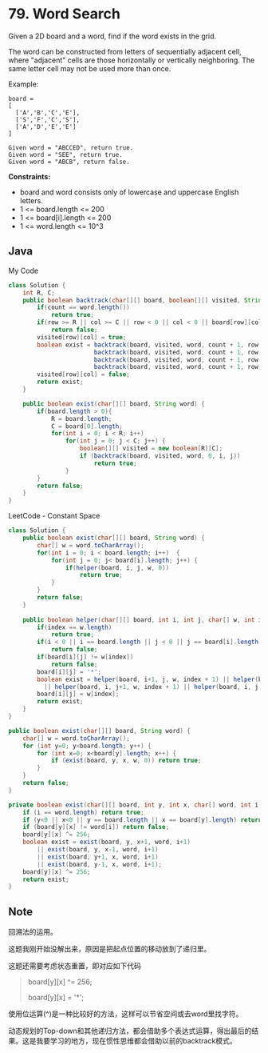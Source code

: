 # 79. Word Search

Given a 2D board and a word, find if the word exists in the grid.

The word can be constructed from letters of sequentially adjacent cell, where "adjacent" cells are those horizontally or vertically neighboring. The same letter cell may not be used more than once.

Example:

```
board =
[
  ['A','B','C','E'],
  ['S','F','C','S'],
  ['A','D','E','E']
]

Given word = "ABCCED", return true.
Given word = "SEE", return true.
Given word = "ABCB", return false.
```

**Constraints:**

- board and word consists only of lowercase and uppercase English letters.
- 1 <= board.length <= 200
- 1 <= board[i].length <= 200
- 1 <= word.length <= 10^3

## Java

My Code
```java
class Solution {
    int R, C;
    public boolean backtrack(char[][] board, boolean[][] visited, String word, int count, int row, int col){
        if(count == word.length())
            return true;
        if(row >= R || col >= C || row < 0 || col < 0 || board[row][col] != word.charAt(count) || visited[row][col])
            return false;
        visited[row][col] = true;
        boolean exist = backtrack(board, visited, word, count + 1, row + 1, col) ||
                        backtrack(board, visited, word, count + 1, row, col + 1) ||
                        backtrack(board, visited, word, count + 1, row - 1, col) ||
                        backtrack(board, visited, word, count + 1, row, col - 1);
        visited[row][col] = false;
        return exist;
    }

    public boolean exist(char[][] board, String word) {
        if(board.length > 0){
            R = board.length;
            C = board[0].length;
            for(int i = 0; i < R; i++)
                for(int j = 0; j < C; j++) {
                    boolean[][] visited = new boolean[R][C];
                    if (backtrack(board, visited, word, 0, i, j))
                        return true;
                }
        }
        return false;
    }
}
```

LeetCode - Constant Space

```java
class Solution {
    public boolean exist(char[][] board, String word) {
        char[] w = word.toCharArray();
        for(int i = 0; i < board.length; i++)  {
            for(int j = 0; j< board[i].length; j++) {
                if(helper(board, i, j, w, 0))
                    return true;
            }
        }
        return false;
    }
    
    public boolean helper(char[][] board, int i, int j, char[] w, int index) {
        if(index == w.length)
            return true;
        if(i < 0 || i == board.length || j < 0 || j == board[i].length)
            return false;
        if(board[i][j] != w[index])
            return false;
        board[i][j] = '*';
        boolean exist = helper(board, i+1, j, w, index + 1) || helper(board, i-1, j, w, index + 1)
          || helper(board, i, j+1, w, index + 1) || helper(board, i, j-1, w, index + 1);
        board[i][j] = w[index];   
        return exist;
    } 
}
```

```java
public boolean exist(char[][] board, String word) {
    char[] w = word.toCharArray();
    for (int y=0; y<board.length; y++) {
    	for (int x=0; x<board[y].length; x++) {
    		if (exist(board, y, x, w, 0)) return true;
    	}
    }
    return false;
}

private boolean exist(char[][] board, int y, int x, char[] word, int i) {
	if (i == word.length) return true;
	if (y<0 || x<0 || y == board.length || x == board[y].length) return false;
	if (board[y][x] != word[i]) return false;
	board[y][x] ^= 256;
	boolean exist = exist(board, y, x+1, word, i+1)
		|| exist(board, y, x-1, word, i+1)
		|| exist(board, y+1, x, word, i+1)
		|| exist(board, y-1, x, word, i+1);
	board[y][x] ^= 256;
	return exist;
}
```

## Note

回溯法的运用。

这题我刚开始没解出来，原因是把起点位置的移动放到了递归里。

这题还需要考虑状态重置，即对应如下代码

> board[y][x] ^= 256;
> 
> board[y][x] = '*';

使用位运算(^)是一种比较好的方法，这样可以节省空间或去word里找字符。

动态规划的Top-down和其他递归方法，都会借助多个表达式运算，得出最后的结果。这是我要学习的地方，现在惯性思维都会借助以前的backtrack模式。


